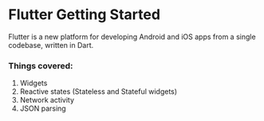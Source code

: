 # Flutter Getting Started

Flutter is a new platform for developing Android and iOS apps from a single codebase, written in Dart.

### Things covered:

1. Widgets
2. Reactive states (Stateless and Stateful widgets)
3. Network activity
4. JSON parsing
